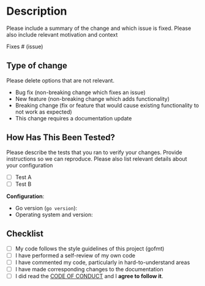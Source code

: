# Description

Please include a summary of the change and which issue is fixed. Please also
include relevant motivation and context

Fixes # (issue)

## Type of change

Please delete options that are not relevant.

- Bug fix (non-breaking change which fixes an issue)
- New feature (non-breaking change which adds functionality)
- Breaking change (fix or feature that would cause existing functionality to not
  work as expected)
- This change requires a documentation update

## How Has This Been Tested?

Please describe the tests that you ran to verify your changes. Provide
instructions so we can reproduce. Please also list relevant details about your configuration

- [ ] Test A
- [ ] Test B

**Configuration**:

- Go version (`go version`):
- Operating system and version:

## Checklist

- [ ] My code follows the style guidelines of this project (gofmt)
- [ ] I have performed a self-review of my own code
- [ ] I have commented my code, particularly in hard-to-understand areas
- [ ] I have made corresponding changes to the documentation
- [ ] I did read the [CODE OF CONDUCT](https://github.com/AlejandroSuero/go-insert-locale/blob/main/CODE_OF_CONDUCT.md#contributor-covenant-code-of-conduct)
  and I **agree to follow it**.
